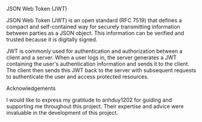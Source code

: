 JSON Web Token (JWT)

JSON Web Token (JWT) is an open standard (RFC 7519) that defines a compact and self-contained way for securely transmitting information between parties as a JSON object. This information can be verified and trusted because it is digitally signed.

JWT is commonly used for authentication and authorization between a client and a server. When a user logs in, the server generates a JWT containing the user's authentication information and sends it to the client. The client then sends this JWT back to the server with subsequent requests to authenticate the user and access protected resources.

Acknowledgements

I would like to express my gratitude to anhduy1202 for guiding and supporting me throughout this project. Their expertise and advice were invaluable in the development of this project.
